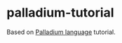 # palladium-tutorial

Based on [Palladium language](https://blog.subnetzero.io/categories/palladium/) tutorial.
